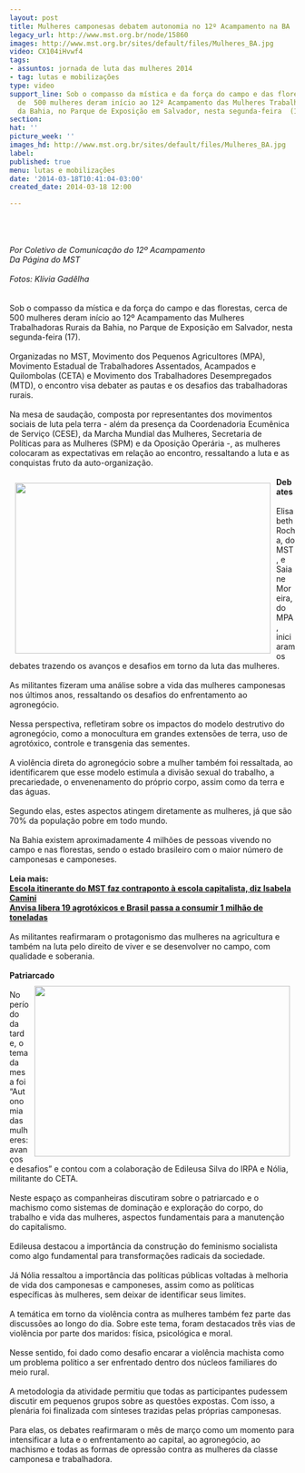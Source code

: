 ```yaml
---
layout: post
title: Mulheres camponesas debatem autonomia no 12º Acampamento na BA
legacy_url: http://www.mst.org.br/node/15860
images: http://www.mst.org.br/sites/default/files/Mulheres_BA.jpg
video: CX104iHvwf4
tags:
- assuntos: jornada de luta das mulheres 2014
- tag: lutas e mobilizações
type: video
support_line: Sob o compasso da mística e da força do campo e das florestas, cerca
  de  500 mulheres deram início ao 12º Acampamento das Mulheres Trabalhadoras  Rurais
  da Bahia, no Parque de Exposição em Salvador, nesta segunda-feira  (17).
section: 
hat: ''
picture_week: ''
images_hd: http://www.mst.org.br/sites/default/files/Mulheres_BA.jpg
label: 
published: true
menu: lutas e mobilizações
date: '2014-03-18T10:41:04-03:00'
created_date: 2014-03-18 12:00

---
```

<p><img style="margin: 10px;" src="http://www.mst.org.br/sites/default/files/Mulheres_BA.jpg" alt=""></p><p><em><br>Por Coletivo de Comunicação do 12º Acampamento<br>Da Página do MST<br><br>Fotos: Klívia Gadêlha<br></em><br><br>Sob o compasso da mística e da força do campo e das florestas, cerca de 500 mulheres deram início ao 12º Acampamento das Mulheres Trabalhadoras Rurais da Bahia, no Parque de Exposição em Salvador, nesta segunda-feira (17).<br><br>Organizadas no MST, Movimento dos Pequenos Agricultores (MPA), Movimento Estadual de Trabalhadores Assentados, Acampados e Quilombolas (CETA) e Movimento dos Trabalhadores Desempregados (MTD), o encontro visa debater as pautas e os desafios das trabalhadoras rurais.<br><br>Na mesa de saudação, composta por representantes dos movimentos sociais de luta pela terra - além da presença da Coordenadoria Ecumênica de Serviço (CESE), da Marcha Mundial das Mulheres, Secretaria de Políticas para as Mulheres (SPM) e da Oposição Operária -, as mulheres colocaram as expectativas em relação ao encontro, ressaltando a luta e as conquistas fruto da auto-organização.<br><br><img style="margin: 10px; float: left;" src="http://www.mst.org.br/sites/default/files/mulheres_BAII.jpg" alt="" height="300" width="450"><strong>Debates<br></strong><br>Elisabeth Rocha, do MST, e Saiane Moreira, do MPA, iniciaram os debates trazendo os avanços e desafios em torno da luta das mulheres. <br><br>As militantes fizeram uma análise sobre a vida das mulheres camponesas nos últimos anos, ressaltando os desafios do enfrentamento ao agronegócio. <br><br>Nessa perspectiva, refletiram sobre os impactos do modelo destrutivo do agronegócio, como a monocultura em grandes extensões de terra, uso de agrotóxico, controle e transgenia das sementes.<br><br>A violência direta do agronegócio sobre a mulher também foi ressaltada, ao identificarem que esse modelo estimula a divisão sexual do trabalho, a precariedade, o envenenamento do próprio corpo, assim como da terra e das águas.<br><br>Segundo elas, estes aspectos atingem diretamente as mulheres, já que são 70% da população pobre em todo mundo.<br><br>Na Bahia existem aproximadamente 4 milhões de pessoas vivendo no campo e nas florestas, sendo o estado brasileiro com o maior número de camponesas e camponeses. <br><br><strong>Leia mais:<br></strong><a href="http://www.mst.org.br/node/15854"><strong>Escola itinerante do MST faz contraponto à escola capitalista, diz Isabela Camini <br></strong></a><a href="http://www.mst.org.br/node/15855"><strong>Anvisa libera 19 agrotóxicos e Brasil passa a consumir 1 milhão de toneladas <br></strong></a><br>As militantes reafirmaram o protagonismo das mulheres na agricultura e também na luta pelo direito de viver e se desenvolver no campo, com qualidade e soberania.<br><br><strong>Patriarcado</strong><br><img style="margin: 10px; float: right;" src="http://www.mst.org.br/sites/default/files/mulheres_BAIII.jpg" alt="" height="300" width="450"><br>No período da tarde, o tema da mesa foi “Autonomia das mulheres: avanços e desafios” e contou com a colaboração de Edileusa Silva do IRPA e Nólia, militante do CETA. <br><br>Neste espaço as companheiras discutiram sobre o patriarcado e o machismo como sistemas de dominação e exploração do corpo, do trabalho e vida das mulheres, aspectos fundamentais para a manutenção do capitalismo. <br><br>Edileusa destacou a importância da construção do feminismo socialista como algo fundamental para transformações radicais da sociedade. <br><br>Já Nólia ressaltou a importância das políticas públicas voltadas à melhoria de vida dos camponesas e camponeses, assim como as políticas específicas às mulheres, sem deixar de identificar seus limites. <br><br>A temática em torno da violência contra as mulheres também fez parte das discussões ao longo do dia. Sobre este tema, foram destacados três vias de violência  por parte dos maridos: física, psicológica e moral.<br><br>Nesse sentido, foi dado como desafio encarar a violência machista como um problema político a ser enfrentado dentro dos núcleos familiares do meio rural.<br><br>A metodologia da atividade permitiu que todas as participantes pudessem discutir em pequenos grupos sobre as questões expostas. Com isso, a plenária foi finalizada com sínteses trazidas pelas próprias camponesas. <br><br>Para elas, os debates reafirmaram o mês de março como um momento para intensificar a luta e o enfrentamento ao capital, ao agronegócio, ao machismo e todas as formas de opressão contra as mulheres da classe camponesa e trabalhadora.</p><p><object data="http://www.youtube.com/v/CX104iHvwf4" type="application/x-shockwave-flash" height="500" width="600"><param name="src" value="http://www.youtube.com/v/CX104iHvwf4"></object></p>
